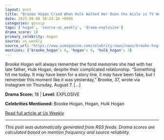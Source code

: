 ```yaml
---
layout: post
title: "Brooke Hogan Cried When Hulk Walked Her Down the Aisle in TV Wedding"""
date: 2025-08-08 18:24:18 +0000
categories: gossip
tags: ['hogan', 'source-us_weekly', 'drama-explosive']
drama_score: 18
primary_celebrity: hogan
source: us_weekly
source_url: "https://www.usmagazine.com/celebrity-news/news/brooke-hogan-recalls-hulk-hogan-walking-her-down-the-aisle-on-tv/"""
mentions: {'brooke_hogan': 6, 'hogan': 9, 'hulk_hogan': 3}
---
```


Brooke Hogan will always remember the fond memories she had with her late father, Hulk Hogan, despite their complicated relationship. “Something hit me today. It may have been for a story line, it may have been fake, but I remember this moment like it was yesterday,” Brooke, 37, wrote via Instagram on Thursday, August 7. […]

**Drama Score:** 18 | **Level:** EXPLOSIVE

**Celebrities Mentioned:** Brooke Hogan, Hogan, Hulk Hogan

[Read full article at Us Weekly](https://www.usmagazine.com/celebrity-news/news/brooke-hogan-recalls-hulk-hogan-walking-her-down-the-aisle-on-tv/)

---
*This post was automatically generated from RSS feeds. Drama scores are calculated based on mention frequency and source reliability.*
